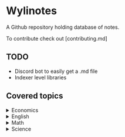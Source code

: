# Wylinotes

A Github repository holding database of notes.

To contribute check out [contributing.md]

## TODO

- Discord bot to easily get a .md file
- Indexer level libraries

## Covered topics

<details>
    <summary>Economics</summary>
    <br>
    Opened details here.
</details>
<details>
    <summary>English</summary>
    <br>
    Opened details here.
</details>
<details>
    <summary>Math</summary>
    <br>
    Opened details here.
</details>
<details>
    <summary>Science</summary>
    <br>
    Opened details here.
</details>